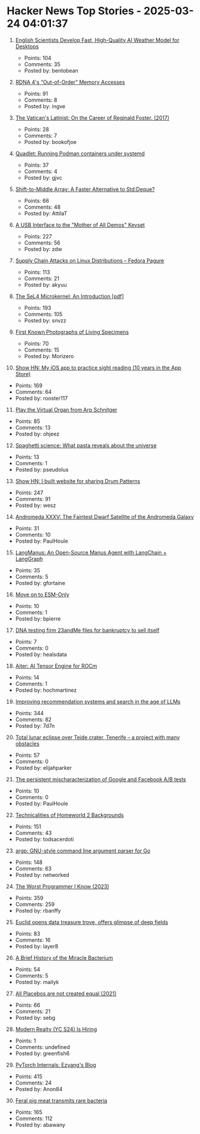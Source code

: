 # Hacker News Top Stories - 2025-03-24 04:01:37

1. [English Scientists Develop Fast, High-Quality AI Weather Model for Desktops](https://www.turing.ac.uk/blog/project-aardvark-reimagining-ai-weather-prediction)
   - Points: 104
   - Comments: 35
   - Posted by: bentobean

2. [RDNA 4's “Out-of-Order” Memory Accesses](https://chipsandcheese.com/p/rdna-4s-out-of-order-memory-accesses)
   - Points: 91
   - Comments: 8
   - Posted by: ingve

3. [The Vatican's Latinist: On the Career of Reginald Foster. (2017)](https://newcriterion.com/article/the-vaticans-latinist/)
   - Points: 28
   - Comments: 7
   - Posted by: bookofjoe

4. [Quadlet: Running Podman containers under systemd](https://mo8it.com/blog/quadlet/)
   - Points: 37
   - Comments: 4
   - Posted by: gjvc

5. [Shift-to-Middle Array: A Faster Alternative to Std:Deque?](https://github.com/attilatorda/Shift-To-Middle_Array)
   - Points: 66
   - Comments: 48
   - Posted by: AttilaT

6. [A USB Interface to the "Mother of All Demos" Keyset](https://www.righto.com/2025/03/mother-of-all-demos-usb-keyset-interface.html)
   - Points: 227
   - Comments: 56
   - Posted by: zdw

7. [Supply Chain Attacks on Linux Distributions – Fedora Pagure](https://fenrisk.com/pagure)
   - Points: 113
   - Comments: 21
   - Posted by: akyuu

8. [The SeL4 Microkernel: An Introduction [pdf]](https://sel4.systems/About/seL4-whitepaper.pdf)
   - Points: 193
   - Comments: 105
   - Posted by: snvzz

9. [First Known Photographs of Living Specimens](https://www.inaturalist.org/projects/first-known-photographs-of-living-specimens)
   - Points: 70
   - Comments: 15
   - Posted by: Morizero

10. [Show HN: My iOS app to practice sight reading (10 years in the App Store)](https://apps.apple.com/us/app/notes-sight-reading-trainer/id874386416)
   - Points: 169
   - Comments: 64
   - Posted by: rooster117

11. [Play the Virtual Organ from Arp Schnitger](https://www.orgelstadt-hamburg.de/play-arp/)
   - Points: 85
   - Comments: 13
   - Posted by: ohjeez

12. [Spaghetti science: What pasta reveals about the universe](https://www.bbc.com/future/article/20250319-spaghetti-science-what-pasta-reveals-about-the-universe)
   - Points: 13
   - Comments: 1
   - Posted by: pseudolus

13. [Show HN: I built website for sharing Drum Patterns](http://drumpatterns.onether.com)
   - Points: 247
   - Comments: 91
   - Posted by: wesz

14. [Andromeda XXXV: The Faintest Dwarf Satellite of the Andromeda Galaxy](https://iopscience.iop.org/article/10.3847/2041-8213/adb433)
   - Points: 31
   - Comments: 10
   - Posted by: PaulHoule

15. [LangManus: An Open-Source Manus Agent with LangChain + LangGraph](https://github.com/langmanus/langmanus)
   - Points: 35
   - Comments: 5
   - Posted by: gfortaine

16. [Move on to ESM-Only](https://antfu.me/posts/move-on-to-esm-only)
   - Points: 10
   - Comments: 1
   - Posted by: bpierre

17. [DNA testing firm 23andMe files for bankruptcy to sell itself](https://www.reuters.com/business/healthcare-pharmaceuticals/dna-testing-firm-23andme-files-chapter-11-bankruptcy-sell-itself-2025-03-24/)
   - Points: 7
   - Comments: 0
   - Posted by: healsdata

18. [Aiter: AI Tensor Engine for ROCm](https://rocm.blogs.amd.com/software-tools-optimization/aiter:-ai-tensor-engine-for-rocm™/README.html)
   - Points: 14
   - Comments: 1
   - Posted by: hochmartinez

19. [Improving recommendation systems and search in the age of LLMs](https://eugeneyan.com/writing/recsys-llm/)
   - Points: 344
   - Comments: 82
   - Posted by: 7d7n

20. [Total lunar eclipse over Teide crater, Tenerife – a project with many obstacles](https://lrtimelapse.com/news/total-lunar-eclipse-over-teide-crater-tenerife/)
   - Points: 57
   - Comments: 0
   - Posted by: elijahparker

21. [The persistent mischaracterization of Google and Facebook A/B tests](https://www.sciencedirect.com/science/article/pii/S0167811624001149)
   - Points: 10
   - Comments: 0
   - Posted by: PaulHoule

22. [Technicalities of Homeworld 2 Backgrounds](https://simonschreibt.de/gat/homeworld-2-backgrounds/)
   - Points: 151
   - Comments: 43
   - Posted by: todsacerdoti

23. [argp: GNU-style command line argument parser for Go](https://github.com/tdewolff/argp)
   - Points: 148
   - Comments: 63
   - Posted by: networked

24. [The Worst Programmer I Know (2023)](https://dannorth.net/the-worst-programmer/)
   - Points: 359
   - Comments: 259
   - Posted by: rbanffy

25. [Euclid opens data treasure trove, offers glimpse of deep fields](https://www.esa.int/Science_Exploration/Space_Science/Euclid/Euclid_opens_data_treasure_trove_offers_glimpse_of_deep_fields)
   - Points: 83
   - Comments: 16
   - Posted by: layer8

26. [A Brief History of the Miracle Bacterium](https://www.asimov.press/p/miracle-bacterium)
   - Points: 54
   - Comments: 5
   - Posted by: mailyk

27. [All Placebos are not created equal (2021)](https://www.samstack.io/p/all-placebos-are-not-created-equal)
   - Points: 66
   - Comments: 21
   - Posted by: sebg

28. [Modern Realty (YC S24) Is Hiring](https://www.workatastartup.com/jobs/66546)
   - Points: 1
   - Comments: undefined
   - Posted by: greenfish6

29. [PyTorch Internals: Ezyang's Blog](https://blog.ezyang.com/2019/05/pytorch-internals/)
   - Points: 415
   - Comments: 24
   - Posted by: Anon84

30. [Feral pig meat transmits rare bacteria](https://arstechnica.com/health/2025/03/florida-man-eats-feral-pig-meat-contracts-rare-biothreat-bacteria/)
   - Points: 165
   - Comments: 112
   - Posted by: abawany


